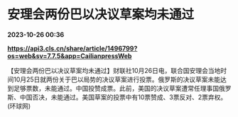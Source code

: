 # 安理会两份巴以决议草案均未通过

**2023-10-26 00:36**

**https://api3.cls.cn/share/article/1496799?os=web&sv=7.7.5&app=CailianpressWeb**

【安理会两份巴以决议草案均未通过】财联社10月26日电，联合国安理会当地时间10月25日就两份关于巴以局势的决议草案进行投票。俄罗斯的决议草案未能达到足够票数，未能通过。中国投赞成票。此前，美国的决议草案遭常任理事国俄罗斯、中国否决，未能通过。美国草案的投票中有10票赞成、3票反对、2票弃权。 (环球网)